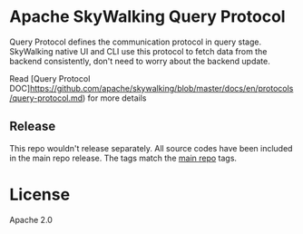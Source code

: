 # Apache SkyWalking Query Protocol
Query Protocol defines the communication protocol in query stage.
SkyWalking native UI and CLI use this protocol to fetch data from the backend consistently, don't need to worry about the backend update.

Read [Query Protocol DOC]https://github.com/apache/skywalking/blob/master/docs/en/protocols/query-protocol.md) for more details

## Release
This repo wouldn't release separately. All source codes have been included in the main repo release. The tags match the [main repo](https://github.com/apache/skywalking) tags.

# License
Apache 2.0
